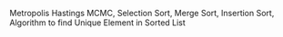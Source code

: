 Metropolis Hastings MCMC, Selection Sort, Merge Sort, Insertion Sort, Algorithm to find Unique Element in Sorted List
